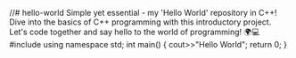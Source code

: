 //# hello-world
Simple yet essential - my 'Hello  World' repository in C++! Dive into the basics of C++ programming with this introductory project. Let's code together and say hello to the world of programming! 🌍💻 
#include<iostream>
using namespace std;
int main()
{
  cout>>"Hello World";
  return 0;
}
